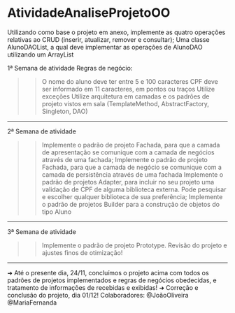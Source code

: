 # AtividadeAnaliseProjetoOO


Utilizando como base o projeto em anexo, implemente as quatro operações relativas ao CRUD (inserir, atualizar, remover e consultar);
Uma classe AlunoDAOList, a qual deve implementar as operações de AlunoDAO utilizando um ArrayList


1ª Semana de atividade
Regras de negócio:
>> O nome do aluno deve ter entre 5 e 100 caracteres
>> CPF deve ser informado em 11 caracteres, em pontos ou traços
>> Utilize exceções
>> Utilize arquitetura em camadas e os padrões de projeto vistos em sala (TemplateMethod, AbstractFactory, Singleton, DAO)
-------------------------------------------------------------------------------------------------------------------------------------------------------------------------------------------------
2ª Semana de atividade
>> Implemente o padrão de projeto Fachada, para que a camada de apresentação se comunique com a camada de negócios através de uma fachada;
>> Implemente o padrão de projeto Fachada, para que a camada de negócio se comunique com a camada de persistência através de uma fachada
>> Implemente o padrão de projetos Adapter, para incluir no seu projeto uma validação de CPF de alguma biblioteca externa. Pode pesquisar e escolher qualquer biblioteca de sua preferência;
>> Implemente o padrão de projetos Builder para a construção de objetos do tipo Aluno

-------------------------------------------------------------------------------------------------------------------------------------------------------------------------------------------------
3ª Semana de atividade
>> Implemente o padrão de projeto Prototype.
>> Revisão do projeto e ajustes finos de otimização!
-------------------------------------------------------------------------------------------------------------------------------------------------------------------------------------------------

➜ Até o presente dia, 24/11, concluímos o projeto acima com todos os padrões de projetos implementados e regras de negócios obedecidas, e tratamento de informações de recebidas e exibidas! 
➜ Correção e conclusão do projeto, dia 01/12!
Colaboradores: @JoãoOliveira @MariaFernanda
